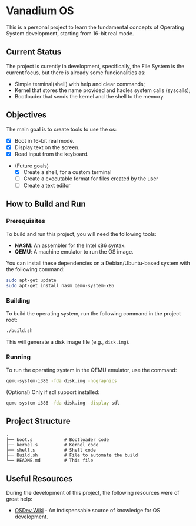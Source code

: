 # Vanadium OS

This is a personal project to learn the fundamental concepts of Operating System development, starting from 16-bit real mode.

## Current Status

The project is curently in development, specifically, the File System is the current focus, but there is already some funcionalities as:
- Simple terminal(shell) with help and clear commands;
- Kernel that stores the name provided and hadles system calls (syscalls);
- Bootloader that sends the kernel and the shell to the memory.

## Objectives

The main goal is to create tools to use the os:
- [x] Boot in 16-bit real mode.
- [x] Display text on the screen.
- [x] Read input from the keyboard.
- (Future goals) 
    - [x] Create a shell, for a custom terminal
    - [ ] Create a executable format for files created by the user
    - [ ] Create a text editor
    
## How to Build and Run

### Prerequisites

To build and run this project, you will need the following tools:

- **NASM**: An assembler for the Intel x86 syntax.
- **QEMU**: A machine emulator to run the OS image.

You can install these dependencies on a Debian/Ubuntu-based system with the following command:
```bash
sudo apt-get update
sudo apt-get install nasm qemu-system-x86
```

### Building

To build the operating system, run the following command in the project root:

```bash
./build.sh
```

This will generate a disk image file (e.g., `disk.img`).

### Running

To run the operating system in the QEMU emulator, use the command:

```bash
qemu-system-i386 -fda disk.img -nographics

```
(Optional) Only if sdl support installed:
```bash
qemu-system-i386 -fda disk.img -display sdl
```

## Project Structure

```
.
├── boot.s            # Bootloader code
├── kernel.s          # Kernel code
├── shell.s           # Shell code
├── Build.sh          # File to automate the build
└── README.md         # This file
```

## Useful Resources

During the development of this project, the following resources were of great help:

- [OSDev Wiki](https://wiki.osdev.org/) - An indispensable source of knowledge for OS development.
